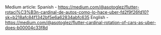 Medium article:
Spanish - https://medium.com/@asotoglez/flutter-rotaci%C3%B3n-cardinal-de-autos-como-lo-hace-uber-fd2f9f26fd10?sk=b218afc84f1342bf5e6a62834abfc635
English - https://medium.com/@asotoglez/flutter-cardinal-rotation-of-cars-as-uber-does-b00004c33f8d
